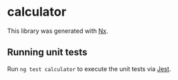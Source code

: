 # calculator

This library was generated with [Nx](https://nx.dev).

## Running unit tests

Run `ng test calculator` to execute the unit tests via [Jest](https://jestjs.io).

